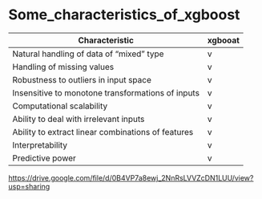 # Some_characteristics_of_xgboost

|Characteristic|xgbooat|
|--------------|-------|
|Natural handling of data of “mixed” type| v |
|Handling of missing values| v |
|Robustness to outliers in input space| v |
|Insensitive to monotone transformations of inputs| v |
|Computational scalability| v |
|Ability to deal with irrelevant inputs| v |
|Ability to extract linear combinations of features| v |
|Interpretability | v |
|Predictive power| v |


https://drive.google.com/file/d/0B4VP7a8ewj_2NnRsLVVZcDN1LUU/view?usp=sharing



